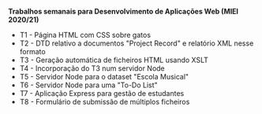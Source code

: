 <b>Trabalhos semanais para Desenvolvimento de Aplicações Web (MIEI 2020/21)</b>

* T1 - Página HTML com CSS sobre gatos
* T2 - DTD relativo a documentos "Project Record" e relatório XML nesse formato
* T3 - Geração automática de ficheiros HTML usando XSLT
* T4 - Incorporação do T3 num servidor Node
* T5 - Servidor Node para o dataset "Escola Musical"
* T6 - Servidor Node para uma "To-Do List"
* T7 - Aplicação Express para gestão de estudantes
* T8 - Formulário de submissão de múltiplos ficheiros
